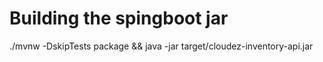 # Building the spingboot jar
./mvnw -DskipTests package && java -jar target/cloudez-inventory-api.jar
